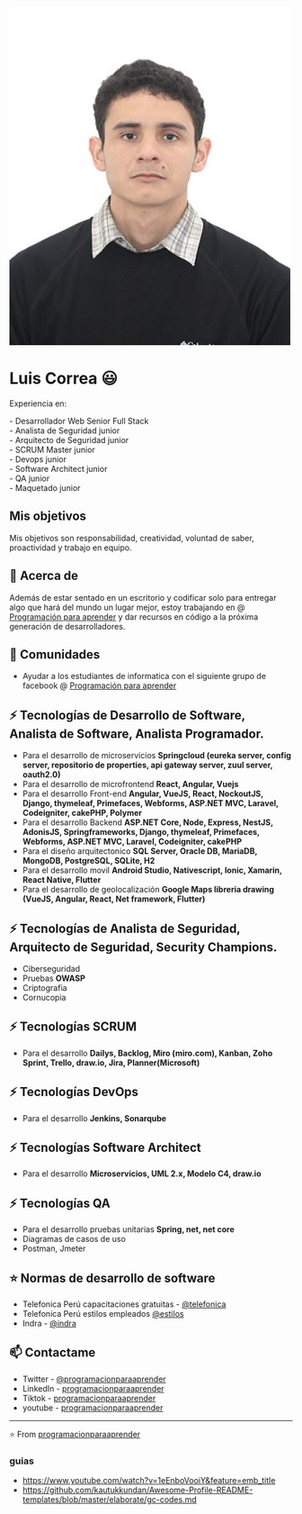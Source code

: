 <img src="img/Luis Correa2.jpg" alt="Size Limit logo by Anton Lovchikov" width="500" height="600">

# Luis Correa 😃
<p>
Experiencia en:
</p>
- Desarrollador Web Senior Full Stack <br />
- Analista de Seguridad junior <br />
- Arquitecto de Seguridad junior <br />
- SCRUM Master junior <br />
- Devops junior <br />
- Software Architect junior <br />
- QA junior <br />
- Maquetado junior

## Mis objetivos
<p>
Mis objetivos son responsabilidad, creatividad, voluntad de saber, proactividad y trabajo en equipo.
</p>

## 🧐 Acerca de
Además de estar sentado en un escritorio y codificar solo para entregar algo que hará del mundo un lugar mejor, estoy trabajando en @ [Programación para aprender](https://www.facebook.com/ProgramacionParaAprender) y dar recursos en código a la próxima generación de desarrolladores.

## 👯 Comunidades
- Ayudar a los estudiantes de informatica con el siguiente grupo de facebook @ [Programación para aprender](https://www.facebook.com/groups/ProgramacionParaAprender)

## ⚡ Tecnologías de Desarrollo de Software, Analista de Software, Analista Programador.
- Para el desarrollo de microservicios **Springcloud (eureka server, config server, repositorio de properties, api gateway server, zuul server, oauth2.0)**
- Para el desarrollo de microfrontend **React, Angular, Vuejs**
- Para el desarrollo Front-end **Angular, VueJS, React, NockoutJS, Django, thymeleaf, Primefaces, Webforms, ASP.NET MVC, Laravel, Codeigniter, cakePHP, Polymer**
- Para el desarrollo Backend **ASP.NET Core, Node, Express, NestJS, AdonisJS, Springframeworks, Django, thymeleaf, Primefaces, Webforms, ASP.NET MVC, Laravel, Codeigniter, cakePHP**
- Para el diseño arquitectonico **SQL Server, Oracle DB, MariaDB, MongoDB, PostgreSQL, SQLite, H2** 
- Para el desarrollo movil **Android Studio, Nativescript, Ionic, Xamarin, React Native, Flutter**
- Para el desarrollo de geolocalización **Google Maps libreria drawing (VueJS, Angular, React, Net framework, Flutter)** 

## ⚡ Tecnologías de Analista de Seguridad, Arquitecto de Seguridad, Security Champions. 
- Ciberseguridad
- Pruebas **OWASP**
- Criptografia
- Cornucopia

## ⚡ Tecnologías SCRUM
- Para el desarrollo **Dailys, Backlog, Miro (miro.com), Kanban, Zoho Sprint, Trello, draw.io, Jira, Planner(Microsoft)**

## ⚡ Tecnologías DevOps
- Para el desarrollo **Jenkins, Sonarqube**

## ⚡ Tecnologías Software Architect
- Para el desarrollo **Microservicios, UML 2.x, Modelo C4, draw.io**




## ⚡ Tecnologías QA
- Para el desarrollo pruebas unitarias **Spring, net, net core** <br />
- Diagramas de casos de uso <br />
- Postman, Jmeter <br />

## ⭐️ Normas de desarrollo de software
- Telefonica Perú capacitaciones gratuitas - [@telefonica](https://ad-tdp.azurewebsites.net/)
- Telefonica Perú estilos empleados [@estilos](https://scgenesisdesignsystemdevendpointcdn.azureedge.net/components/card)
- Indra - [@indra](https://www.indracompany.com/)

## 📫 Contactame
- Twitter - [@programacionparaaprender](https://twitter.com/programacionpa1)
- LinkedIn - [programacionparaaprender](https://www.linkedin.com/in/luis-correa-36477a1b7/)
- Tiktok - [programacionparaaprender](https://www.tiktok.com/@programacionparaaprender)
- youtube - [programacionparaaprender](https://www.youtube.com/channel/UCME7YRDqLsZdYagVMi75reQ)

---
⭐️ From [programacionparaaprender](https://github.com/programacionparaaprender)

### guias
- https://www.youtube.com/watch?v=1eEnboVooiY&feature=emb_title
- https://github.com/kautukkundan/Awesome-Profile-README-templates/blob/master/elaborate/gc-codes.md
